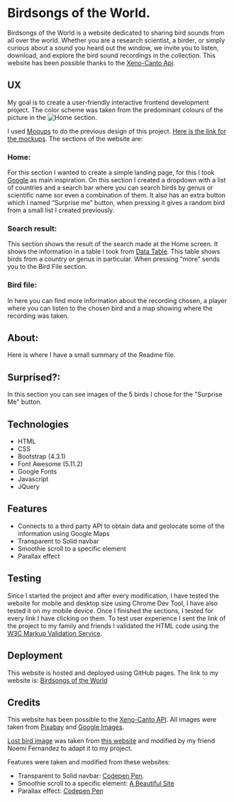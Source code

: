 # Birdsongs of the World.

Birdsongs of the World is a website dedicated to sharing bird sounds from all over the world. Whether you are a research scientist, a birder, or simply curious about a sound you heard out the window, we invite you to listen, download, and explore the bird sound recordings in the collection. This website has been possible thanks to the [Xeno-Canto Api](https://www.xeno-canto.org/article/153).

## UX

My goal is to create a user-friendly interactive frontend development project. The color scheme was taken from the predominant colours of the picture in the ![Home section](https://github.com/elisamunoz/birdsongs-project/blob/master/assets/images/mockup-images/multi-device-mockup.png).

I used [Moqups](https://moqups.com/) to do the previous design of this project. [Here is the link for the mockups](https://github.com/elisamunoz/birdsongs-project/tree/master/assets/images/mockup-images).
The sections of the website are:

### Home:

For this section I wanted to create a simple landing page, for this I took [Google](https://www.google.com) as main inspiration. On this section I created a dropdown with a list of countries and a search bar where you can search birds by genus or scientific name sor even a combination of them. It also has an extra button which I named “Surprise me” button, when pressing it gives a random bird from a small list I created previously.

### Search result:

This section shows the result of the search made at the Home screen. It shows the information in a table I took from [Data Table](https://datatables.net/). This table shows birds from a country or genus in particular. When pressing “more” sends you to the Bird File section.

### Bird file:

In here you can find more information about the recording chosen, a player where you can listen to the chosen bird and a map showing where the recording was taken.

## About:

Here is where I have a small summary of the Readme file.

## Surprised?:

In this section you can see images of the 5 birds I chose for the "Surprise Me" button.

## Technologies

- HTML
- CSS
- Bootstrap (4.3.1)
- Font Awesome (5.11.2)
- Google Fonts
- Javascript
- JQuery

## Features

- Connects to a third party API to obtain data and geolocate some of the information using Google Maps
- Transparent to Solid navbar
- Smoothie scroll to a specific element
- Parallax effect

## Testing

Since I started the project and after every modification, I have tested the website for mobile and desktop size using Chrome Dev Tool, I have also tested it on my mobile device. Once I finished the sections, I tested for every link I have clicking on them. To test user experience I sent the link of the project to my family and friends I validated the HTML code using the [W3C Markup Validation Service](https://validator.w3.org/).

## Deployment

This website is hosted and deployed using GitHub pages. The link to my website is: [Birdsongs of the World](https://elisamunoz.github.io/birdsongs-project/)

## Credits

This website has been possible to the [Xeno-Canto API](https://www.xeno-canto.org/article/153). All images were taken from [Pixabay](https://pixabay.com/) and [Google Images](https://images.google.com/).

[Lost bird image](https://github.com/elisamunoz/birdsongs-project/blob/master/assets/images/lostbird.jpg) was taken from [this website](https://www.behance.net/gallery/51327889/Tourist-Pigeon) and modified by my friend Noemi Fernandez to adapt it to my project.

Features were taken and modified from these websites:

- Transparent to Solid navbar: [Codepen Pen](https://codepen.io/sonorangirl/pen/XmRBjq).
- Smoothie scroll to a specific element: [A Beautiful Site](https://www.abeautifulsite.net/smoothly-scroll-to-an-element-without-a-jquery-plugin-2)
- Parallax effect: [Codepen Pen](https://codepen.io/corneliuslabuschagne/pen/rNaNgdB?editors=1000)
